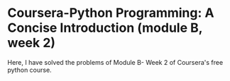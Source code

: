 # Coursera-Python Programming: A Concise Introduction (module B, week 2)
Here, I have solved the problems of Module B- Week 2 of Coursera's free python course.
